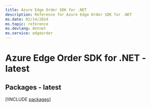 ```yaml
---
title: Azure Edge Order SDK for .NET
description: Reference for Azure Edge Order SDK for .NET
ms.date: 02/14/2024
ms.topic: reference
ms.devlang: dotnet
ms.service: edgeorder
---
```

# Azure Edge Order SDK for .NET - latest
## Packages - latest
[!INCLUDE [packages](edge-order-index.md)]